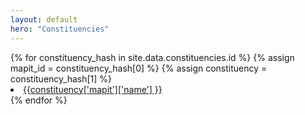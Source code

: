 ```yaml
---
layout: default
hero: "Constituencies"
---
```

<div class="home">
{% for constituency_hash in site.data.constituencies.id  %}
  {% assign mapit_id = constituency_hash[0] %}
  {% assign constituency = constituency_hash[1] %}
  <li><a href="/constituency/{{mapit_id}}/{{constituency['mapit']['name']| slugify}}">
      {{constituency['mapit']['name'] }}
  </a></li>
{% endfor %}
</div>

